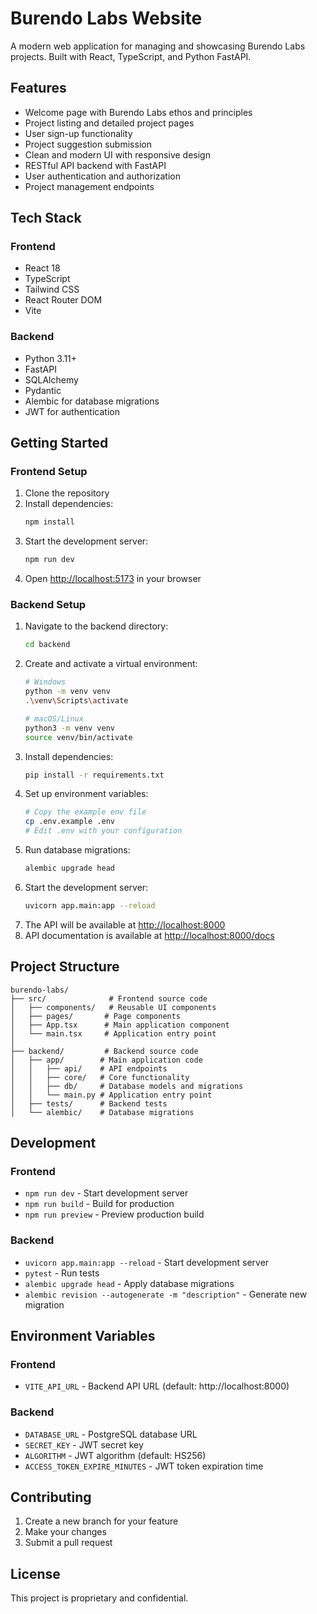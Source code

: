 # Burendo Labs Website

A modern web application for managing and showcasing Burendo Labs projects. Built with React, TypeScript, and Python FastAPI.

## Features

- Welcome page with Burendo Labs ethos and principles
- Project listing and detailed project pages
- User sign-up functionality
- Project suggestion submission
- Clean and modern UI with responsive design
- RESTful API backend with FastAPI
- User authentication and authorization
- Project management endpoints

## Tech Stack

### Frontend
- React 18
- TypeScript
- Tailwind CSS
- React Router DOM
- Vite

### Backend
- Python 3.11+
- FastAPI
- SQLAlchemy
- Pydantic
- Alembic for database migrations
- JWT for authentication

## Getting Started

### Frontend Setup
1. Clone the repository
2. Install dependencies:
   ```bash
   npm install
   ```
3. Start the development server:
   ```bash
   npm run dev
   ```
4. Open [http://localhost:5173](http://localhost:5173) in your browser

### Backend Setup
1. Navigate to the backend directory:
   ```bash
   cd backend
   ```
2. Create and activate a virtual environment:
   ```bash
   # Windows
   python -m venv venv
   .\venv\Scripts\activate

   # macOS/Linux
   python3 -m venv venv
   source venv/bin/activate
   ```
3. Install dependencies:
   ```bash
   pip install -r requirements.txt
   ```
4. Set up environment variables:
   ```bash
   # Copy the example env file
   cp .env.example .env
   # Edit .env with your configuration
   ```
5. Run database migrations:
   ```bash
   alembic upgrade head
   ```
6. Start the development server:
   ```bash
   uvicorn app.main:app --reload
   ```
7. The API will be available at [http://localhost:8000](http://localhost:8000)
8. API documentation is available at [http://localhost:8000/docs](http://localhost:8000/docs)

## Project Structure

```
burendo-labs/
├── src/              # Frontend source code
│   ├── components/   # Reusable UI components
│   ├── pages/       # Page components
│   ├── App.tsx      # Main application component
│   └── main.tsx     # Application entry point
│
├── backend/         # Backend source code
│   ├── app/        # Main application code
│   │   ├── api/    # API endpoints
│   │   ├── core/   # Core functionality
│   │   ├── db/     # Database models and migrations
│   │   └── main.py # Application entry point
│   ├── tests/      # Backend tests
│   └── alembic/    # Database migrations
```

## Development

### Frontend
- `npm run dev` - Start development server
- `npm run build` - Build for production
- `npm run preview` - Preview production build

### Backend
- `uvicorn app.main:app --reload` - Start development server
- `pytest` - Run tests
- `alembic upgrade head` - Apply database migrations
- `alembic revision --autogenerate -m "description"` - Generate new migration

## Environment Variables

### Frontend
- `VITE_API_URL` - Backend API URL (default: http://localhost:8000)

### Backend
- `DATABASE_URL` - PostgreSQL database URL
- `SECRET_KEY` - JWT secret key
- `ALGORITHM` - JWT algorithm (default: HS256)
- `ACCESS_TOKEN_EXPIRE_MINUTES` - JWT token expiration time

## Contributing

1. Create a new branch for your feature
2. Make your changes
3. Submit a pull request

## License

This project is proprietary and confidential.
